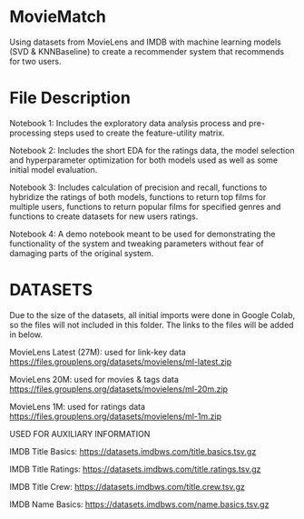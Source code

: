 # MovieMatch
Using datasets from MovieLens and IMDB with machine learning models (SVD &amp; KNNBaseline) to create a recommender system that recommends for two users.



File Description
==========================================================================================

Notebook 1: Includes the exploratory data analysis process and pre-processing steps
used to create the feature-utility matrix.

Notebook 2: Includes the short EDA for the ratings data, the model selection and 
hyperparameter optimization for both models used as well as some initial model evaluation.

Notebook 3: Includes calculation of precision and recall, functions to hybridize the 
ratings of both models, functions to return top films for multiple users, functions 
to return popular films for specified genres and functions to create datasets for new
users ratings.

Notebook 4: A demo notebook meant to be used for demonstrating the functionality of the
system and tweaking parameters without fear of damaging parts of the original system. 


DATASETS
==========================================================================================

Due to the size of the datasets, all initial imports were done in Google Colab, so the 
files will not included in this folder. The links to the files will be added in below.

MovieLens Latest (27M): used for link-key data
https://files.grouplens.org/datasets/movielens/ml-latest.zip

MovieLens 20M: used for movies & tags data
https://files.grouplens.org/datasets/movielens/ml-20m.zip

MovieLens 1M: used for ratings data
https://files.grouplens.org/datasets/movielens/ml-1m.zip


USED FOR AUXILIARY INFORMATION

IMDB Title Basics: 
https://datasets.imdbws.com/title.basics.tsv.gz

IMDB Title Ratings:
https://datasets.imdbws.com/title.ratings.tsv.gz

IMDB Title Crew:
https://datasets.imdbws.com/title.crew.tsv.gz

IMDB Name Basics:
https://datasets.imdbws.com/name.basics.tsv.gz
